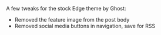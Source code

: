 A few tweaks for the stock Edge theme by Ghost:

- Removed the feature image from the post body
- Removed social media buttons in navigation, save for RSS
